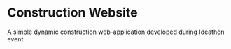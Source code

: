 # Construction Website
A simple dynamic construction web-application developed during Ideathon event
